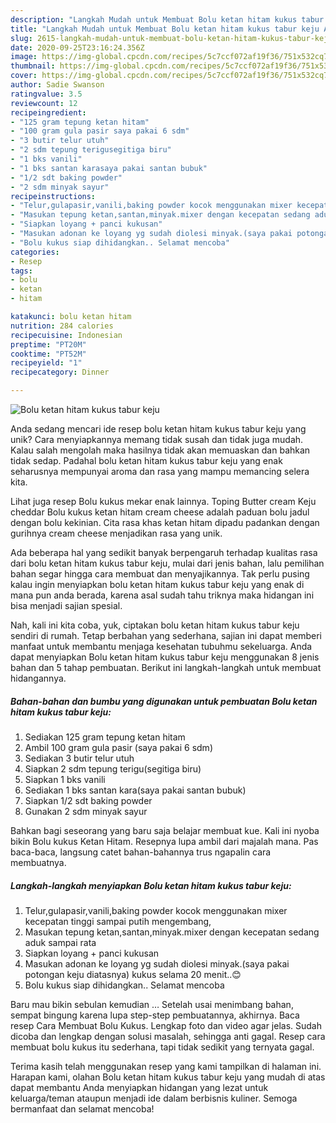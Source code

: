 ```yaml
---
description: "Langkah Mudah untuk Membuat Bolu ketan hitam kukus tabur keju Anti Gagal"
title: "Langkah Mudah untuk Membuat Bolu ketan hitam kukus tabur keju Anti Gagal"
slug: 2615-langkah-mudah-untuk-membuat-bolu-ketan-hitam-kukus-tabur-keju-anti-gagal
date: 2020-09-25T23:16:24.356Z
image: https://img-global.cpcdn.com/recipes/5c7ccf072af19f36/751x532cq70/bolu-ketan-hitam-kukus-tabur-keju-foto-resep-utama.jpg
thumbnail: https://img-global.cpcdn.com/recipes/5c7ccf072af19f36/751x532cq70/bolu-ketan-hitam-kukus-tabur-keju-foto-resep-utama.jpg
cover: https://img-global.cpcdn.com/recipes/5c7ccf072af19f36/751x532cq70/bolu-ketan-hitam-kukus-tabur-keju-foto-resep-utama.jpg
author: Sadie Swanson
ratingvalue: 3.5
reviewcount: 12
recipeingredient:
- "125 gram tepung ketan hitam"
- "100 gram gula pasir saya pakai 6 sdm"
- "3 butir telur utuh"
- "2 sdm tepung terigusegitiga biru"
- "1 bks vanili"
- "1 bks santan karasaya pakai santan bubuk"
- "1/2 sdt baking powder"
- "2 sdm minyak sayur"
recipeinstructions:
- "Telur,gulapasir,vanili,baking powder kocok menggunakan mixer kecepatan tinggi sampai putih mengembang,"
- "Masukan tepung ketan,santan,minyak.mixer dengan kecepatan sedang aduk sampai rata"
- "Siapkan loyang + panci kukusan"
- "Masukan adonan ke loyang yg sudah diolesi minyak.(saya pakai potongan keju diatasnya) kukus selama 20 menit..😊"
- "Bolu kukus siap dihidangkan.. Selamat mencoba"
categories:
- Resep
tags:
- bolu
- ketan
- hitam

katakunci: bolu ketan hitam 
nutrition: 284 calories
recipecuisine: Indonesian
preptime: "PT20M"
cooktime: "PT52M"
recipeyield: "1"
recipecategory: Dinner

---
```



![Bolu ketan hitam kukus tabur keju](https://img-global.cpcdn.com/recipes/5c7ccf072af19f36/751x532cq70/bolu-ketan-hitam-kukus-tabur-keju-foto-resep-utama.jpg)

Anda sedang mencari ide resep bolu ketan hitam kukus tabur keju yang unik? Cara menyiapkannya memang tidak susah dan tidak juga mudah. Kalau salah mengolah maka hasilnya tidak akan memuaskan dan bahkan tidak sedap. Padahal bolu ketan hitam kukus tabur keju yang enak seharusnya mempunyai aroma dan rasa yang mampu memancing selera kita.

Lihat juga resep Bolu kukus mekar enak lainnya. Toping Butter cream Keju cheddar Bolu kukus ketan hitam cream cheese adalah paduan bolu jadul dengan bolu kekinian. Cita rasa khas ketan hitam dipadu padankan dengan gurihnya cream cheese menjadikan rasa yang unik.

Ada beberapa hal yang sedikit banyak berpengaruh terhadap kualitas rasa dari bolu ketan hitam kukus tabur keju, mulai dari jenis bahan, lalu pemilihan bahan segar hingga cara membuat dan menyajikannya. Tak perlu pusing kalau ingin menyiapkan bolu ketan hitam kukus tabur keju yang enak di mana pun anda berada, karena asal sudah tahu triknya maka hidangan ini bisa menjadi sajian spesial.


Nah, kali ini kita coba, yuk, ciptakan bolu ketan hitam kukus tabur keju sendiri di rumah. Tetap berbahan yang sederhana, sajian ini dapat memberi manfaat untuk membantu menjaga kesehatan tubuhmu sekeluarga. Anda dapat menyiapkan Bolu ketan hitam kukus tabur keju menggunakan 8 jenis bahan dan 5 tahap pembuatan. Berikut ini langkah-langkah untuk membuat hidangannya.

<!--inarticleads1-->

##### Bahan-bahan dan bumbu yang digunakan untuk pembuatan Bolu ketan hitam kukus tabur keju:

1. Sediakan 125 gram tepung ketan hitam
1. Ambil 100 gram gula pasir (saya pakai 6 sdm)
1. Sediakan 3 butir telur utuh
1. Siapkan 2 sdm tepung terigu(segitiga biru)
1. Siapkan 1 bks vanili
1. Sediakan 1 bks santan kara(saya pakai santan bubuk)
1. Siapkan 1/2 sdt baking powder
1. Gunakan 2 sdm minyak sayur


Bahkan bagi seseorang yang baru saja belajar membuat kue. Kali ini nyoba bikin Bolu kukus Ketan Hitam. Resepnya lupa ambil dari majalah mana. Pas baca-baca, langsung catet bahan-bahannya trus ngapalin cara membuatnya. 

<!--inarticleads2-->

##### Langkah-langkah menyiapkan Bolu ketan hitam kukus tabur keju:

1. Telur,gulapasir,vanili,baking powder kocok menggunakan mixer kecepatan tinggi sampai putih mengembang,
1. Masukan tepung ketan,santan,minyak.mixer dengan kecepatan sedang aduk sampai rata
1. Siapkan loyang + panci kukusan
1. Masukan adonan ke loyang yg sudah diolesi minyak.(saya pakai potongan keju diatasnya) kukus selama 20 menit..😊
1. Bolu kukus siap dihidangkan.. Selamat mencoba


Baru mau bikin sebulan kemudian … Setelah usai menimbang bahan, sempat bingung karena lupa step-step pembuatannya, akhirnya. Baca resep Cara Membuat Bolu Kukus. Lengkap foto dan video agar jelas. Sudah dicoba dan lengkap dengan solusi masalah, sehingga anti gagal. Resep cara membuat bolu kukus itu sederhana, tapi tidak sedikit yang ternyata gagal. 

Terima kasih telah menggunakan resep yang kami tampilkan di halaman ini. Harapan kami, olahan Bolu ketan hitam kukus tabur keju yang mudah di atas dapat membantu Anda menyiapkan hidangan yang lezat untuk keluarga/teman ataupun menjadi ide dalam berbisnis kuliner. Semoga bermanfaat dan selamat mencoba!
